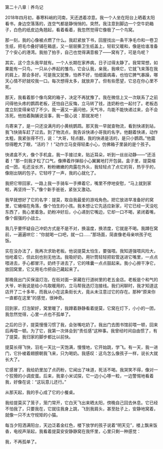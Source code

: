 第二十八章｜养鸟记

2018年四月初，春寒料峭的河南，天还透着凉意。我一个人坐在阳台上晒着太阳看书，身边空落落的，连空气都是静悄悄的。突然，我注意到脚边一个空牛奶箱子，白色的纸皮边角翘起，看着看着，我忽然觉得它像极了一个鸟窝。

那一刻，我的心像被点燃了什么。我赶紧放下书，回屋找出一条干净毛巾和一卷卫生纸，把毛巾叠好铺在箱底，又一层层撕卫生纸盖上，轻软又暖和，像是给谁准备了个安心的港湾。我拍了拍手，自己也觉得满意极了——窝有了，可是鸟呢？

其实，这个念头我早就有。一个人长期在家养病，日子过得太静了。我常常想，如果能有一只鸟，一只从小养起的雏鸟，它会认我，亲我，我唤它，它就飞来落在我的肩上，那会多好。可是我又犹豫，怕养不好，怕细菌病毒，也怕它脾气暴躁，哪天心情不好就咬我一口。每次想得太多，就放弃了。但有些愿望，它总在你心里不死。

那天，我看着那个像鸟窝的箱子，决定不再犹豫了。我在微信上又一次联系了之前问得他头疼的鹦鹉老板，还怕自己反悔，立马转了钱，连奶粉也一起付了。老板态度立刻变得亲切了不少。我一遍又一遍问他，天气冷，鸟能不能快递过来，会不会冻死。他拍着胸脯说没事，我一狠心说：那就发吧！

鸟寄来了，是一只还没满月的小黄桃鹦鹉。那天我一早就查物流，看到快递到站，我飞快骑车赶了过去。到了物流点，我告诉快递小哥我的名字。他翻着快递，动作太粗，我紧张得不行，说：“大哥，轻点翻，我的快递是活的，是只小鹦鹉。”他震惊得瞪大了眼，“活的？！”动作立马变得轻柔小心，仿佛箱子里装的是个孩子。

快递盒不大，像个手机盒，我一手接过来，贴近耳朵，听到一丝丝动静——“还活着！”那一刻我才松了口气，像捧着炸弹般小心翼翼地打开包装。盒子里，提莫缩成一团，毛还没长齐，粉粉嫩嫩的肉露在外头，我轻轻点了点它的背，热乎乎的，像刚出锅的包子。它轻哼了一声，我的心就化了。

我把它带回家，一路上我一手骑车一手捧着它，嘴里不停地安慰，“马上就到家啦，再坚持一下。”像个新手爸爸，紧张又激动。

我早就想好了它的名字：提莫，取自我最爱的游戏角色。把它放进早准备好的窝里，它蜷缩在角落，像个怕生的小孩。我本想让它先适应新家，可它已经一天没吃东西了，我心里着急。奶粉冲好后，小心递到它嘴边，它却一口不喝，紧闭着嘴，像个倔强的小战士。

我几乎要怀疑自己冲奶方式是不是不对，换温度，换浓度，它就是不喝。我蹲在窝前，一遍遍哄它：“你就喝一口吧，就一口……”那场面，简直像老母亲哄孩子吃饭。

实在没办法了，我再次求助老板。他说提莫太怕生，要强喂。我知道强喂风险大，怕呛着它，但此刻也别无他法。我吸好奶，用针筒轻轻把软管送进它嘴里，一点点喂进去，手心都冒汗。奶终于进去了，它的嗉囊一点点鼓起来。我小心擦干净它，放回窝里，它又用毛巾把自己藏起来了。

那晚我出门买保温灯泡，在街对面一家藏在行道树里的老五金店。老板是个和气的大爷，听我说是给小鸟取暖用的，立马帮我选灯泡接线。我们闲聊时，我才知道这店开了二十多年，而我从小在这条街长大，竟从未注意过它的存在。那种“原来你一直都在这里”的感觉，很神奇。

回到家，灯泡架好，窝里暖了，我蹲着静静看着提莫，它窝在灯下，小小的一团，我忽然觉得，心里一点也不孤单了。

之后的日子，提莫慢慢习惯了我，会张嘴吃奶了。我出门去图书馆前喂一顿，回来后再喂一顿。为了它，我第一次体会到“责任感”这种事。我曾经时间自由惯了，有了提莫，我归家的脚步都比以前快。

提莫长得飞快，羽毛一天比一天饱满，慢慢地，它开始跳，学飞。有一天，我一进门，它扑棱着翅膀朝我飞来，只为喝奶。我感叹：这鸟怎么像孩子一样，说长大就长大了。

它感冒了，我给奶里加了点药粉，它闻出了味道，死活不喝。我哭笑不得，像对一个狡猾的小调皮蛋。后来，我拿小米试探，它一边小心啄一粒，一边警惕地看着我，好像在说：“这玩意儿还行。”

从那天起，我的手心成了它的小餐桌。

我给提莫买了笼子，笼门常开，它白天飞出来晒太阳，傍晚自己回去休息。它已经不怕我了，只要我在，它就往我身上跳，飞到我肩头，甚至肚子上，安静地窝着，就像一只不太守规矩的小猫。

每当夕阳洒满阳台，天边泛着金红色，楼下放学的孩子说着“明天见”，楼上飘来饭香，电视声渐起，我看着提莫安安静静窝在我怀里，心里只剩一种感觉：

我，不再孤单了。

